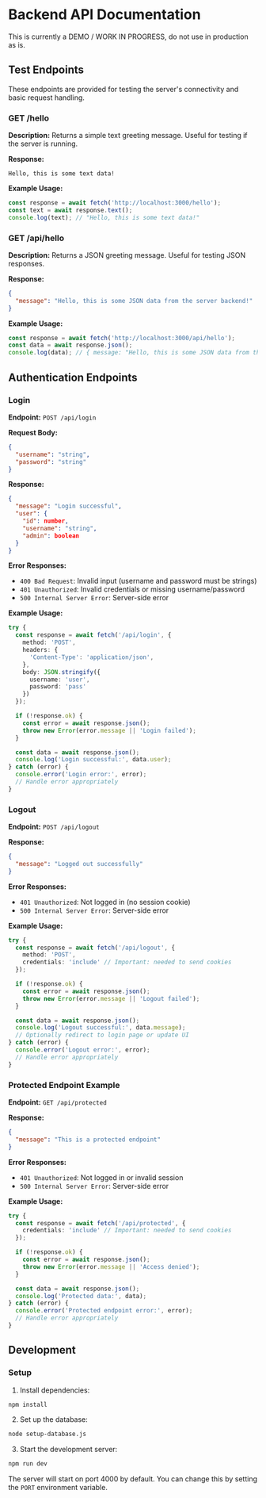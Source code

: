 # Backend API Documentation

This is currently a DEMO / WORK IN PROGRESS, do not use in production as is.

## Test Endpoints

These endpoints are provided for testing the server's connectivity and basic request handling.

### GET /hello

**Description:**
Returns a simple text greeting message. Useful for testing if the server is running.

**Response:**
```
Hello, this is some text data!
```

**Example Usage:**
```typescript
const response = await fetch('http://localhost:3000/hello');
const text = await response.text();
console.log(text); // "Hello, this is some text data!"
```

### GET /api/hello

**Description:**
Returns a JSON greeting message. Useful for testing JSON responses.

**Response:**
```json
{
  "message": "Hello, this is some JSON data from the server backend!"
}
```

**Example Usage:**
```typescript
const response = await fetch('http://localhost:3000/api/hello');
const data = await response.json();
console.log(data); // { message: "Hello, this is some JSON data from the server backend!" }
```

## Authentication Endpoints

### Login

**Endpoint:** `POST /api/login`

**Request Body:**
```json
{
  "username": "string",
  "password": "string"
}
```

**Response:**
```json
{
  "message": "Login successful",
  "user": {
    "id": number,
    "username": "string",
    "admin": boolean
  }
}
```

**Error Responses:**
- `400 Bad Request`: Invalid input (username and password must be strings)
- `401 Unauthorized`: Invalid credentials or missing username/password
- `500 Internal Server Error`: Server-side error

**Example Usage:**
```typescript
try {
  const response = await fetch('/api/login', {
    method: 'POST',
    headers: {
      'Content-Type': 'application/json',
    },
    body: JSON.stringify({
      username: 'user',
      password: 'pass'
    })
  });

  if (!response.ok) {
    const error = await response.json();
    throw new Error(error.message || 'Login failed');
  }

  const data = await response.json();
  console.log('Login successful:', data.user);
} catch (error) {
  console.error('Login error:', error);
  // Handle error appropriately
}
```

### Logout

**Endpoint:** `POST /api/logout`

**Response:**
```json
{
  "message": "Logged out successfully"
}
```

**Error Responses:**
- `401 Unauthorized`: Not logged in (no session cookie)
- `500 Internal Server Error`: Server-side error

**Example Usage:**
```typescript
try {
  const response = await fetch('/api/logout', {
    method: 'POST',
    credentials: 'include' // Important: needed to send cookies
  });

  if (!response.ok) {
    const error = await response.json();
    throw new Error(error.message || 'Logout failed');
  }

  const data = await response.json();
  console.log('Logout successful:', data.message);
  // Optionally redirect to login page or update UI
} catch (error) {
  console.error('Logout error:', error);
  // Handle error appropriately
}
```

### Protected Endpoint Example

**Endpoint:** `GET /api/protected`

**Response:**
```json
{
  "message": "This is a protected endpoint"
}
```

**Error Responses:**
- `401 Unauthorized`: Not logged in or invalid session
- `500 Internal Server Error`: Server-side error

**Example Usage:**
```typescript
try {
  const response = await fetch('/api/protected', {
    credentials: 'include' // Important: needed to send cookies
  });

  if (!response.ok) {
    const error = await response.json();
    throw new Error(error.message || 'Access denied');
  }

  const data = await response.json();
  console.log('Protected data:', data);
} catch (error) {
  console.error('Protected endpoint error:', error);
  // Handle error appropriately
}
```

## Development

### Setup
1. Install dependencies:
```bash
npm install
```

2. Set up the database:
```bash
node setup-database.js
```

3. Start the development server:
```bash
npm run dev
```

The server will start on port 4000 by default. You can change this by setting the `PORT` environment variable. 